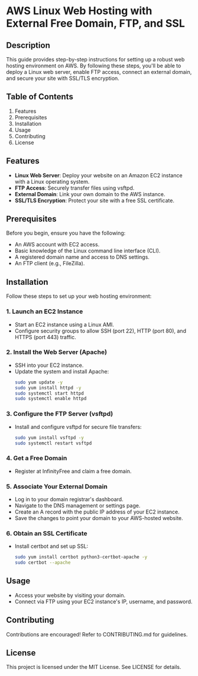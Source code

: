 # AWS Linux Web Hosting with External Free Domain, FTP, and SSL

## Description
This guide provides step-by-step instructions for setting up a robust web hosting environment on AWS. By following these steps, you'll be able to deploy a Linux web server, enable FTP access, connect an external domain, and secure your site with SSL/TLS encryption.

## Table of Contents
1. Features
2. Prerequisites
3. Installation
4. Usage
5. Contributing
6. License

## Features
- **Linux Web Server**: Deploy your website on an Amazon EC2 instance with a Linux operating system.
- **FTP Access**: Securely transfer files using vsftpd.
- **External Domain**: Link your own domain to the AWS instance.
- **SSL/TLS Encryption**: Protect your site with a free SSL certificate.

## Prerequisites
Before you begin, ensure you have the following:

- An AWS account with EC2 access.
- Basic knowledge of the Linux command line interface (CLI).
- A registered domain name and access to DNS settings.
- An FTP client (e.g., FileZilla).

## Installation
Follow these steps to set up your web hosting environment:

### 1. Launch an EC2 Instance
- Start an EC2 instance using a Linux AMI.
- Configure security groups to allow SSH (port 22), HTTP (port 80), and HTTPS (port 443) traffic.

### 2. Install the Web Server (Apache)
- SSH into your EC2 instance.
- Update the system and install Apache:
  ```bash
  sudo yum update -y
  sudo yum install httpd -y
  sudo systemctl start httpd
  sudo systemctl enable httpd
  ```

### 3. Configure the FTP Server (vsftpd)
- Install and configure vsftpd for secure file transfers:
  ```bash
  sudo yum install vsftpd -y
  sudo systemctl restart vsftpd
  ```

### 4. Get a Free Domain
- Register at InfinityFree and claim a free domain.

### 5. Associate Your External Domain
- Log in to your domain registrar's dashboard.
- Navigate to the DNS management or settings page.
- Create an A record with the public IP address of your EC2 instance.
- Save the changes to point your domain to your AWS-hosted website.

### 6. Obtain an SSL Certificate
- Install certbot and set up SSL:
  ```bash
  sudo yum install certbot python3-certbot-apache -y
  sudo certbot --apache
  ```

## Usage
- Access your website by visiting your domain.
- Connect via FTP using your EC2 instance's IP, username, and password.

## Contributing
Contributions are encouraged! Refer to CONTRIBUTING.md for guidelines.

## License
This project is licensed under the MIT License. See LICENSE for details.







